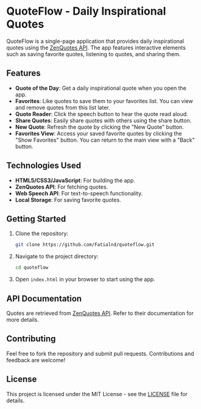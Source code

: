 # QuoteFlow - Daily Inspirational Quotes

QuoteFlow is a single-page application that provides daily inspirational quotes using the [ZenQuotes API](https://zenquotes.io/api). The app features interactive elements such as saving favorite quotes, listening to quotes, and sharing them.

## Features

- **Quote of the Day**: Get a daily inspirational quote when you open the app.
- **Favorites**: Like quotes to save them to your favorites list. You can view and remove quotes from this list later.
- **Quote Reader**: Click the speech button to hear the quote read aloud.
- **Share Quotes**: Easily share quotes with others using the share button.
- **New Quote**: Refresh the quote by clicking the "New Quote" button.
- **Favorites View**: Access your saved favorite quotes by clicking the "Show Favorites" button. You can return to the main view with a "Back" button.

## Technologies Used

- **HTML5/CSS3/JavaScript**: For building the app.
- **ZenQuotes API**: For fetching quotes.
- **Web Speech API**: For text-to-speech functionality.
- **Local Storage**: For saving favorite quotes.

## Getting Started

1. Clone the repository:
   ```bash
   git clone https://github.com/Fatialnd/quoteflow.git
   ```
2. Navigate to the project directory:
   ```bash
   cd quoteflow
   ```
3. Open `index.html` in your browser to start using the app.

## API Documentation

Quotes are retrieved from [ZenQuotes API](https://zenquotes.io/api). Refer to their documentation for more details.

## Contributing

Feel free to fork the repository and submit pull requests. Contributions and feedback are welcome!

## License

This project is licensed under the MIT License - see the [LICENSE](LICENSE) file for details.
